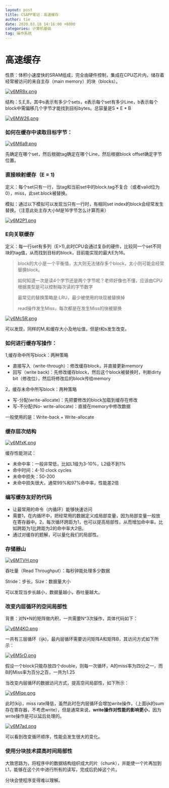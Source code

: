 ```yaml
---
layout: post
title: CSAPP笔记：高速缓存
author: tie
date: 2020.03.18 14:16:00 +0800
categories: 计算机基础
tag: 操作系统
---
```

# 高速缓存

性质：体积小速度快的SRAM组成，完全由硬件控制，集成在CPU芯片内，储存着经常被访问的来自主存（main memory）的块（blocks）。

[![y6MR8x.png](https://s3.ax1x.com/2021/02/15/y6MR8x.png)](https://imgchr.com/i/y6MR8x)

结构：S,E,B，其中s表示有多少个sets，e表示每个set有多少Line，b表示每个block中需偏移几个字节才能找到目标bytes。总容量是S * E * B

[![y6MW26.png](https://s3.ax1x.com/2021/02/15/y6MW26.png)](https://imgchr.com/i/y6MW26)

### 如何在缓存中读取目标字节：

[![y6M6a9.png](https://s3.ax1x.com/2021/02/15/y6M6a9.png)](https://imgchr.com/i/y6M6a9)

先确定在哪个set，然后根据tag确定在哪个Line，然后根据block offset确定字节位置。

### 直接映射缓存（E = 1)

定义：每个set只有一行，当tag和当前set中的block.tag不复合（或者valid位为0），miss，此set.block被替换。

模拟：通过以下模拟可以发现当只有一行时，有相同set index的block会经常发生替换。（注意此处主存大小M是16字节怎么计算而来）

[![y6M2P1.png](https://s3.ax1x.com/2021/02/15/y6M2P1.png)](https://imgchr.com/i/y6M2P1)

### E向关联缓存

定义：每一行set有多列（E>1),此时CPU会通过复杂的硬件，比较同一个set不同块的tag值，从而找到目标的block，目前能实现的最大E为16。

> block的大小是一个平衡值，太大则无法储存多个block，太小则可能会经常替换block。
>
> 如何知道一次是读4个字节还是两个字节呢？老师好像也不懂，应该由CPU根据类型是可以控制每次读的字节数字
>
> 最常见的替换策略是:LRU，最少被使用的块现被替换掉
>
> read操作发生Miss，每次都是在发生Miss的快被替换

[![y6Mc5R.png](https://s3.ax1x.com/2021/02/15/y6Mc5R.png)](https://imgchr.com/i/y6Mc5R)

可以发现，同样的M,和缓存大小及地址值，但是t和s发生改变。

### 如何进行缓存写操作：

1,缓存命中所写block：两种策略

* 直接写入（write-through）：修改缓存block，并直接更新memory
* 回写（write back)：先修改缓存block，然后这个block被替换时，判断dirty bit（修改位），然后将修改后的block传给memory

2，缓存未命中所写block：两种策略

* 写-分配(write-allocate)：先把要修改的block加载到缓存在修改
* 写-不分配(No- write-allocate)：直接在memory中修改数据

一般使用的是：Write-back + Write-allocate

### 缓存层次结构

[![y6MfxK.png](https://s3.ax1x.com/2021/02/15/y6MfxK.png)](https://imgchr.com/i/y6MfxK)

缓存性能测试：

* 未命中率：一般非常低，比如L1级为3-10%，L2级不到1%
* 命中时间：4-10 clock cycles
* 未命中损失：50-200
* 未命中损失很大，通常99%和97%命中率，性能差2倍

### 编写缓存友好的代码

* 让最常用的命令（内循环）能够快速访问
* 需要1，在内循环中，把经常用的数据定义成局部变量，因为局部变量一般放在寄存器中。2，每次循环跨距为1，也可以提高局部性，从而增加命中率。比如跨距为1比跨距为2的命中率大2倍。
* 通过对缓存的题解，可以量化我们的局部性。

### 存储器山

[![y6MTVH.png](https://s3.ax1x.com/2021/02/15/y6MTVH.png)](https://imgchr.com/i/y6MTVH)

吞吐量（Read Throughput）：每秒钟能处理多少数据

Stride：步长，Size：数据量大小

可以发现当步长越小，数据量越小，吞吐量越大。

### 改变内层循环的空间局部性

背景：对N*N的矩阵做内积，一共需要N^3次操作，具体代码如下：

[![y6M4KO.png](https://s3.ax1x.com/2021/02/15/y6M4KO.png)](https://imgchr.com/i/y6M4KO)

一共有三层循环（ijk)，最内层循环需要访问矩阵A和矩阵B，其访问方式如下所示：

[![y6M5rD.png](https://s3.ax1x.com/2021/02/15/y6M5rD.png)](https://imgchr.com/i/y6M5rD)

假设一个block只能存放四个double，则每一次循环，A的miss率为四分之一，而B的Miss率为百分之百，一共为1.25

当改变内层循环的数据访问方式，提高空间局部性，如下所示：

[![y6MIqe.png](https://s3.ax1x.com/2021/02/15/y6MIqe.png)](https://imgchr.com/i/y6MIqe)

此时(kij)，miss rate降低，虽然此时在内层循环会增加write操作，（上面ijk的sum存在寄存器，不考虑write），但是通常来说，**write操作对性能的影响更小**，因为write操作是可以延后处理的。

[![y6M7ad.png](https://s3.ax1x.com/2021/02/15/y6M7ad.png)](https://imgchr.com/i/y6M7ad)

可以看到改变循环顺序，性能会发生很大的变化。

### 使用分块技术提高时间局部性

大致思路为，将程序中的数据结构组织成大的片（chunk），并能使一个片再加到L1，能够在这个片中进行所有的读写，完成后扔掉这个片。

分块会使程序变得难以理解。